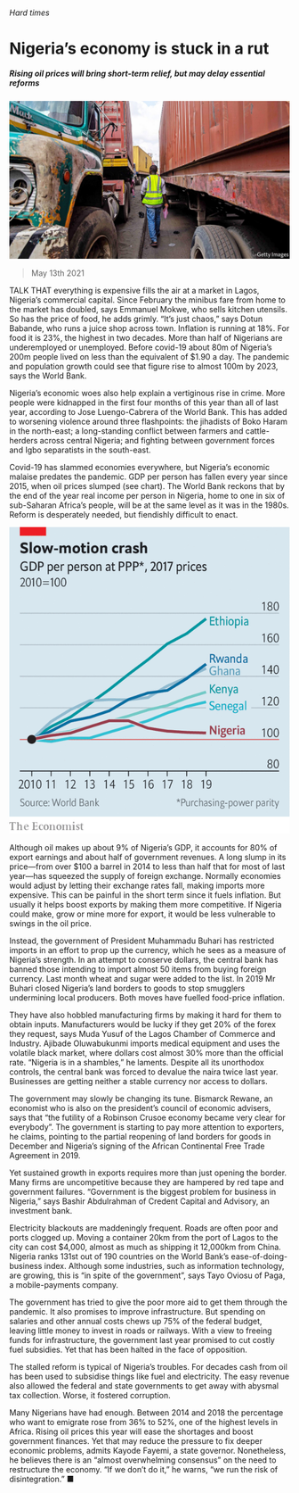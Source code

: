 ###### Hard times

# Nigeria’s economy is stuck in a rut 

##### Rising oil prices will bring short-term relief, but may delay essential reforms 

![image](images/20210515_MAP004_0.jpg) 

> May 13th 2021 

TALK THAT everything is expensive fills the air at a market in Lagos, Nigeria’s commercial capital. Since February the minibus fare from home to the market has doubled, says Emmanuel Mokwe, who sells kitchen utensils. So has the price of food, he adds grimly. “It’s just chaos,” says Dotun Babande, who runs a juice shop across town. Inflation is running at 18%. For food it is 23%, the highest in two decades. More than half of Nigerians are underemployed or unemployed. Before covid-19 about 80m of Nigeria’s 200m people lived on less than the equivalent of $1.90 a day. The pandemic and population growth could see that figure rise to almost 100m by 2023, says the World Bank.

Nigeria’s economic woes also help explain a vertiginous rise in crime. More people were kidnapped in the first four months of this year than all of last year, according to Jose Luengo-Cabrera of the World Bank. This has added to worsening violence around three flashpoints: the jihadists of Boko Haram in the north-east; a long-standing conflict between farmers and cattle-herders across central Nigeria; and fighting between government forces and Igbo separatists in the south-east.


Covid-19 has slammed economies everywhere, but Nigeria’s economic malaise predates the pandemic. GDP per person has fallen every year since 2015, when oil prices slumped (see chart). The World Bank reckons that by the end of the year real income per person in Nigeria, home to one in six of sub-Saharan Africa’s people, will be at the same level as it was in the 1980s. Reform is desperately needed, but fiendishly difficult to enact.

![image](images/20210515_MAC235.png) 


Although oil makes up about 9% of Nigeria’s GDP, it accounts for 80% of export earnings and about half of government revenues. A long slump in its price—from over $100 a barrel in 2014 to less than half that for most of last year—has squeezed the supply of foreign exchange. Normally economies would adjust by letting their exchange rates fall, making imports more expensive. This can be painful in the short term since it fuels inflation. But usually it helps boost exports by making them more competitive. If Nigeria could make, grow or mine more for export, it would be less vulnerable to swings in the oil price.

Instead, the government of President Muhammadu Buhari has restricted imports in an effort to prop up the currency, which he sees as a measure of Nigeria’s strength. In an attempt to conserve dollars, the central bank has banned those intending to import almost 50 items from buying foreign currency. Last month wheat and sugar were added to the list. In 2019 Mr Buhari closed Nigeria’s land borders to goods to stop smugglers undermining local producers. Both moves have fuelled food-price inflation.

They have also hobbled manufacturing firms by making it hard for them to obtain inputs. Manufacturers would be lucky if they get 20% of the forex they request, says Muda Yusuf of the Lagos Chamber of Commerce and Industry. Ajibade Oluwabukunmi imports medical equipment and uses the volatile black market, where dollars cost almost 30% more than the official rate. “Nigeria is in a shambles,” he laments. Despite all its unorthodox controls, the central bank was forced to devalue the naira twice last year. Businesses are getting neither a stable currency nor access to dollars.

The government may slowly be changing its tune. Bismarck Rewane, an economist who is also on the president’s council of economic advisers, says that “the futility of a Robinson Crusoe economy became very clear for everybody”. The government is starting to pay more attention to exporters, he claims, pointing to the partial reopening of land borders for goods in December and Nigeria’s signing of the African Continental Free Trade Agreement in 2019.

Yet sustained growth in exports requires more than just opening the border. Many firms are uncompetitive because they are hampered by red tape and government failures. “Government is the biggest problem for business in Nigeria,” says Bashir Abdulrahman of Credent Capital and Advisory, an investment bank.

Electricity blackouts are maddeningly frequent. Roads are often poor and ports clogged up. Moving a container 20km from the port of Lagos to the city can cost $4,000, almost as much as shipping it 12,000km from China. Nigeria ranks 131st out of 190 countries on the World Bank’s ease-of-doing-business index. Although some industries, such as information technology, are growing, this is “in spite of the government”, says Tayo Oviosu of Paga, a mobile-payments company.

The government has tried to give the poor more aid to get them through the pandemic. It also promises to improve infrastructure. But spending on salaries and other annual costs chews up 75% of the federal budget, leaving little money to invest in roads or railways. With a view to freeing funds for infrastructure, the government last year promised to cut costly fuel subsidies. Yet that has been halted in the face of opposition.

The stalled reform is typical of Nigeria’s troubles. For decades cash from oil has been used to subsidise things like fuel and electricity. The easy revenue also allowed the federal and state governments to get away with abysmal tax collection. Worse, it fostered corruption.

Many Nigerians have had enough. Between 2014 and 2018 the percentage who want to emigrate rose from 36% to 52%, one of the highest levels in Africa. Rising oil prices this year will ease the shortages and boost government finances. Yet that may reduce the pressure to fix deeper economic problems, admits Kayode Fayemi, a state governor. Nonetheless, he believes there is an “almost overwhelming consensus” on the need to restructure the economy. “If we don’t do it,” he warns, “we run the risk of disintegration.” ■

